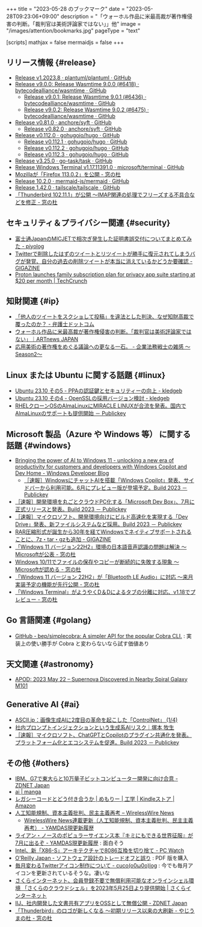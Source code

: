 +++
title = "2023-05-28 のブックマーク"
date =  "2023-05-28T09:23:06+09:00"
description = "「ウォーホル作品に米最高裁が著作権侵害の判断。「裁判官は美術評論家ではない」」他"
image = "/images/attention/bookmarks.jpg"
pageType = "text"

[scripts]
  mathjax = false
  mermaidjs = false
+++

## リリース情報 {#release}

- [Release v1.2023.8 · plantuml/plantuml · GitHub](https://github.com/plantuml/plantuml/releases/tag/v1.2023.8)
- [Release v9.0.0: Release Wasmtime 9.0.0 (#6418) · bytecodealliance/wasmtime · GitHub](https://github.com/bytecodealliance/wasmtime/releases/tag/v9.0.0)
  - [Release v9.0.1: Release Wasmtime 9.0.1 (#6436) · bytecodealliance/wasmtime · GitHub](https://github.com/bytecodealliance/wasmtime/releases/tag/v9.0.1)
  - [Release v9.0.2: Release Wasmtime 9.0.2 (#6475) · bytecodealliance/wasmtime · GitHub](https://github.com/bytecodealliance/wasmtime/releases/tag/v9.0.2)
- [Release v0.81.0 · anchore/syft · GitHub](https://github.com/anchore/syft/releases/tag/v0.81.0)
  - [Release v0.82.0 · anchore/syft · GitHub](https://github.com/anchore/syft/releases/tag/v0.82.0)
- [Release v0.112.0 · gohugoio/hugo · GitHub](https://github.com/gohugoio/hugo/releases/tag/v0.112.0)
  - [Release v0.112.1 · gohugoio/hugo · GitHub](https://github.com/gohugoio/hugo/releases/tag/v0.112.1)
  - [Release v0.112.2 · gohugoio/hugo · GitHub](https://github.com/gohugoio/hugo/releases/tag/v0.112.2)
  - [Release v0.112.3 · gohugoio/hugo · GitHub](https://github.com/gohugoio/hugo/releases/tag/v0.112.3)
- [Release v3.25.0 · go-task/task · GitHub](https://github.com/go-task/task/releases/tag/v3.25.0)
- [Release Windows Terminal v1.17.11391.0 · microsoft/terminal · GitHub](https://github.com/microsoft/terminal/releases/tag/v1.17.11391.0)
- [Mozillaが「Firefox 113.0.2」を公開 - 窓の杜](https://forest.watch.impress.co.jp/docs/news/1502828.html)
- [Release 10.2.0 · mermaid-js/mermaid · GitHub](https://github.com/mermaid-js/mermaid/releases/tag/v10.2.0)
- [Release 1.42.0 · tailscale/tailscale · GitHub](https://github.com/tailscale/tailscale/releases/tag/v1.42.0)
- [「Thunderbird 102.11.1」が公開 ～IMAP関連の処理でフリーズする不具合などを修正 - 窓の杜](https://forest.watch.impress.co.jp/docs/news/1503574.html)

## セキュリティ＆プライバシー関連 {#security}

- [富士通JapanのMICJETで相次ぎ発生した証明書誤交付についてまとめてみた - piyolog](https://piyolog.hatenadiary.jp/entry/2023/05/22/000742)
- [Twitterで削除したはずのツイートとリツイートが勝手に復元されてしまうバグが発覚、自分の過去の削除ツイートが本当に消えているかどうか要確認 - GIGAZINE](https://gigazine.net/news/20230523-twitter-bug-restoring-deleted-tweets/)
- [Proton launches family subscription plan for privacy app suite starting at $20 per month | TechCrunch](https://techcrunch.com/2023/05/23/proton-launches-family-subscription-plan-for-privacy-app-suite-starting-at-20-per-month/)

## 知財関連 {#ip}

- [「他人のツイートをスクショして投稿」を違法とした判決、なぜ知財高裁で覆ったのか？ - 弁護士ドットコム](https://www.bengo4.com/c_18/n_16029/)
- [ウォーホル作品に米最高裁が著作権侵害の判断。「裁判官は美術評論家ではない」｜ARTnews JAPAN](https://artnewsjapan.com/article/1052)
- [応用美術の著作権をめぐる議論への更なる一石。 - 企業法務戦士の雑感 ～Season2～](https://k-houmu-sensi2005.hatenablog.com/entry/2023/05/24/233000)

## Linux または Ubuntu に関する話題 {#linux}

- [Ubuntu 23.10 その5 - PPAの認証鍵とセキュリティーの向上 - kledgeb](https://kledgeb.blogspot.com/2023/05/ubuntu-2310-5-ppa.html)
- [Ubuntu 23.10 その4 - OpenSSLの採用バージョン検討 - kledgeb](https://kledgeb.blogspot.com/2023/05/ubuntu-2310-4-openssl.html)
- [RHELクローンOSのAlmaLinuxにMIRACLE LINUXが合流を発表。国内でAlmaLinuxのサポートも提供開始 － Publickey](https://www.publickey1.jp/blog/23/rhelosalmalinuxmiracle_linuxalmalinux.html)

## Microsoft 製品（Azure や Windows 等） に関する話題 {#windows}

- [Bringing the power of AI to Windows 11 - unlocking a new era of productivity for customers and developers with Windows Copilot and Dev Home - Windows Developer Blog](https://blogs.windows.com/windowsdeveloper/2023/05/23/bringing-the-power-of-ai-to-windows-11-unlocking-a-new-era-of-productivity-for-customers-and-developers-with-windows-copilot-and-dev-home/)
  - [［速報］WindowsにチャットAIを搭載「Windows Copilot」発表、サイドバーから利用可能。6月にプレビュー版が登場予定。Build 2023 － Publickey](https://www.publickey1.jp/blog/23/windowsaiwindows_copilot6build_2023.html)
- [［速報］開発環境を丸ごとクラウドPC化する「Microsoft Dev Box」、7月に正式リリースと発表。Build 2023 － Publickey](https://www.publickey1.jp/blog/23/pcmicrosoft_dev_box7build_2023.html)
- [［速報］マイクロソフト、開発環境向けにビルド高速化を実現する「Dev Drive」発表、新ファイルシステムなど採用。Build 2023 － Publickey](https://www.publickey1.jp/blog/23/dev_drivebuild_2023.html)
- [RAR圧縮形式が誕生から30年を経てWindowsでネイティブサポートされることに、7z・tar・gzも追加 - GIGAZINE](https://gigazine.net/news/20230524-windows-11-supports-rar-files/)
- [「Windows 11 バージョン22H2」環境の日本語音声認識の問題は解決 ～Microsoftが公表 - 窓の杜](https://forest.watch.impress.co.jp/docs/news/1503717.html)
- [Windows 10/11でファイルの保存やコピーが断続的に失敗する現象 ～Microsoftが認める - 窓の杜](https://forest.watch.impress.co.jp/docs/news/1503384.html)
- [「Windows 11 バージョン 22H2」が「Bluetooth LE Audio」に対応 ～来月実装予定の機能が先行公開 - 窓の杜](https://forest.watch.impress.co.jp/docs/news/1503337.html)
- [「Windows Terminal」がようやくD＆Dによるタブの分離に対応、v1.18でプレビュー - 窓の杜](https://forest.watch.impress.co.jp/docs/news/1503819.html)

## Go 言語関連 {#golang}

- [GitHub - bep/simplecobra: A simpler API for the popular Cobra CLI.](https://github.com/bep/simplecobra) : 実装上の使い勝手が Cobra と変わらないなら試す価値あり

## 天文関連 {#astronomy}

- [APOD: 2023 May 22 – Supernova Discovered in Nearby Spiral Galaxy M101](https://apod.nasa.gov/apod/ap230522.html)

## Generative AI {#ai}

- [ASCII.jp：画像生成AIに2度目の革命を起こした「ControlNet」 (1/4)](https://ascii.jp/elem/000/004/137/4137393/)
- [社内プロンプトインジェクションという生成系AIリスク｜塚本 牧生](https://note.com/tsukamoto/n/na45673a21292)
- [［速報］マイクロソフト、ChatGPTとCopilotのプラグイン共通化を発表。プラットフォーム化とエコシステムを促進。Build 2023 － Publickey](https://www.publickey1.jp/blog/23/chatgptcopilotbuild_2023.html)

## その他 {#others}

- [IBM、G7で東大らと10万量子ビットコンピューター開発に向け合意 - ZDNET Japan](https://japan.zdnet.com/article/35204102/)
- [ai | manga](https://syui.ai/ai/manga/)
- [レガシーコードとどう付き合うか | めもりー | 工学 | Kindleストア | Amazon](https://www.amazon.co.jp/%E3%83%AC%E3%82%AC%E3%82%B7%E3%83%BC%E3%82%B3%E3%83%BC%E3%83%89%E3%81%A8%E3%81%A9%E3%81%86%E4%BB%98%E3%81%8D%E5%90%88%E3%81%86%E3%81%8B-%E3%82%81%E3%82%82%E3%82%8A%E3%83%BC-ebook/dp/B0C5WNNLCR)
- [人工知能規制、資本主義批判、民主主義再考 – WirelessWire News](https://wirelesswire.jp/2023/05/84727/)
  - [WirelessWire News連載更新（人工知能規制、資本主義批判、民主主義再考） - YAMDAS現更新履歴](https://yamdas.hatenablog.com/entry/20230522/wirelesswire)
- [ライアン・ノースのポピュラーサイエンス本『キミにもできる世界征服』が7月に出るぞ - YAMDAS現更新履歴](https://yamdas.hatenablog.com/entry/20230522/how-to-take-over-the-world) : 面白そう
- [Intel、新「X86-S」アーキテクチャで8086互換を切り捨て  - PC Watch](https://pc.watch.impress.co.jp/docs/news/1502222.html)
- [O'Reilly Japan - ソフトウェア設計のトレードオフと誤り](https://www.oreilly.co.jp//books/9784814400317/) : PDF 版を購入
- [毎月変わるTwitterアイコン制作について - cuco(o0ω0o)log](https://cuco.hateblo.jp/entry/201211) : 今でも毎月アイコンを更新されているそうな。凄いな
- [さくらインターネット、会員登録不要で無償利用可能なオンラインシェル環境 「さくらのクラウドシェル」を2023年5月25日より提供開始 | さくらインターネット](https://www.sakura.ad.jp/information/newsreleases/2023/05/25/1968211581/)
- [IIJ、社内開発した文書共有アプリをOSSとして無償公開 - ZDNET Japan](https://japan.zdnet.com/article/35204307/)
- [「Thunderbird」のロゴが新しくなる ～初期リリース以来の大刷新 - やじうまの杜 - 窓の杜](https://forest.watch.impress.co.jp/docs/serial/yajiuma/1503401.html)

<!-- eof -->
